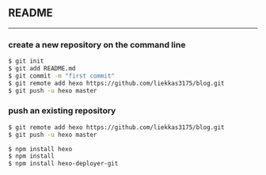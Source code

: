 ## README
---

### create a new repository on the command line

``` bash
$ git init
$ git add README.md
$ git commit -m "first commit"
$ git remote add hexo https://github.com/liekkas3175/blog.git
$ git push -u hexo master
```

### push an existing repository

``` bash
$ git remote add hexo https://github.com/liekkas3175/blog.git
$ git push -u hexo master

$ npm install hexo
$ npm install
$ npm install hexo-deployer-git

```
